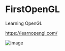# FirstOpenGL
Learning OpenGL

https://learnopengl.com/

![image](https://user-images.githubusercontent.com/98096591/174978744-257341ea-48d7-4efe-95de-cca243394966.png)
